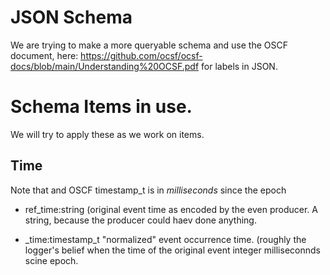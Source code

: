 JSON Schema
===========

We are trying to make a more queryable schema and use the
OSCF document, here: https://github.com/ocsf/ocsf-docs/blob/main/Understanding%20OCSF.pdf for labels in JSON.


Schema Items in use.
===================

We will try to apply these  as we work on items.

Time
----

Note that and OSCF timestamp_t is in *milliseconds*  since the epoch

* ref_time:string  (original event time as encoded by the even producer. A string, because the producer could haev done anything.

* _time:timestamp_t "normalized" event occurrence time. (roughly the logger's belief when the time of the original event integer milliseconnds scine epoch.

